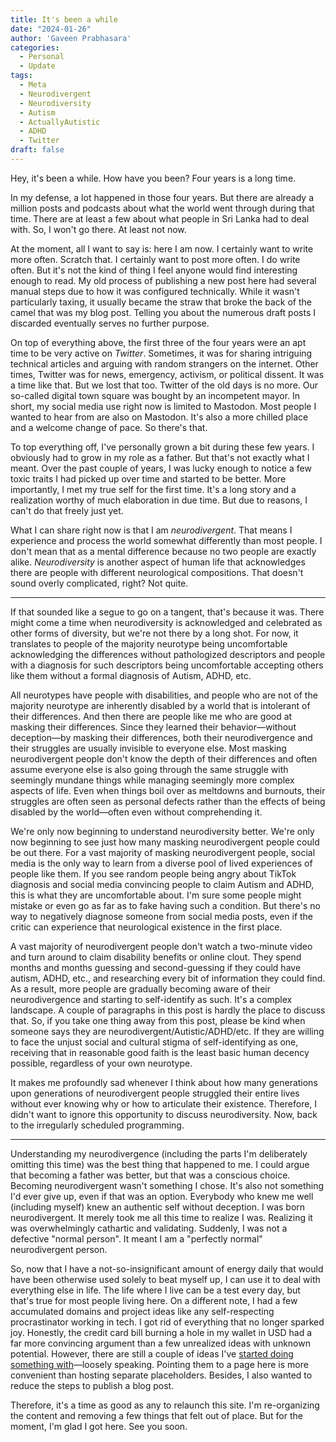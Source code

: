 ```yaml
---
title: It's been a while
date: "2024-01-26"
author: 'Gaveen Prabhasara'
categories:
  - Personal
  - Update
tags:
  - Meta
  - Neurodivergent
  - Neurodiversity
  - Autism
  - ActuallyAutistic
  - ADHD
  - Twitter
draft: false
---
```


Hey, it's been a while. How have you been? Four years is a long time.

In my defense, a lot happened in those four years. But there are already a million posts and podcasts about what the world went through during that time. There are at least a few about what people in Sri Lanka had to deal with. So, I won't go there. At least not now.

At the moment, all I want to say is: here I am now. I certainly want to write more often. Scratch that. I certainly want to post more often. I do write often. But it's not the kind of thing I feel anyone would find interesting enough to read. My old process of publishing a new post here had several manual steps due to how it was configured technically. While it wasn't particularly taxing, it usually became the straw that broke the back of the camel that was my blog post. Telling you about the numerous draft posts I discarded eventually serves no further purpose.

On top of everything above, the first three of the four years were an apt time to be very active on *Twitter*. Sometimes, it was for sharing intriguing technical articles and arguing with random strangers on the internet. Other times, Twitter was for news, emergency, activism, or political dissent. It was a time like that. But we lost that too. Twitter of the old days is no more. Our so-called digital town square was bought by an incompetent mayor. In short, my social media use right now is limited to Mastodon. Most people I wanted to hear from are also on Mastodon. It's also a more chilled place and a welcome change of pace. So there's that.

To top everything off, I've personally grown a bit during these few years. I obviously had to grow in my role as a father. But that's not exactly what I meant. Over the past couple of years, I was lucky enough to notice a few toxic traits I had picked up over time and started to be better. More importantly, I met my true self for the first time. It's a long story and a realization worthy of much elaboration in due time. But due to reasons, I can't do that freely just yet.

What I can share right now is that I am *neurodivergent*. That means I experience and process the world somewhat differently than most people. I don't mean that as a mental difference because no two people are exactly alike. *Neurodiversity* is another aspect of human life that acknowledges there are people with different neurological compositions. That doesn't sound overly complicated, right? Not quite.

---

If that sounded like a segue to go on a tangent, that's because it was. There might come a time when neurodiversity is acknowledged and celebrated as other forms of diversity, but we're not there by a long shot. For now, it translates to people of the majority neurotype being uncomfortable acknowledging the differences without pathologized descriptors and people with a diagnosis for such descriptors being uncomfortable accepting others like them without a formal diagnosis of Autism, ADHD, etc.

All neurotypes have people with disabilities, and people who are not of the majority neurotype are inherently disabled by a world that is intolerant of their differences. And then there are people like me who are good at masking their differences. Since they learned their behavior—without deception—by masking their differences, both their neurodivergence and their struggles are usually invisible to everyone else. Most masking neurodivergent people don't know the depth of their differences and often assume everyone else is also going through the same struggle with seemingly mundane things while managing seemingly more complex aspects of life. Even when things boil over as meltdowns and burnouts, their struggles are often seen as personal defects rather than the effects of being disabled by the world—often even without comprehending it.

We're only now beginning to understand neurodiversity better. We're only now beginning to see just how many masking neurodivergent people could be out there. For a vast majority of masking neurodivergent people, social media is the only way to learn from a diverse pool of lived experiences of people like them. If you see random people being angry about TikTok diagnosis and social media convincing people to claim Autism and ADHD, this is what they are uncomfortable about. I'm sure some people might mistake or even go as far as to fake having such a condition. But there's no way to negatively diagnose someone from social media posts, even if the critic can experience that neurological existence in the first place.

A vast majority of neurodivergent people don't watch a two-minute video and turn around to claim disability benefits or online clout. They spend months and months guessing and second-guessing if they could have autism, ADHD, etc., and researching every bit of information they could find. As a result, more people are gradually becoming aware of their neurodivergence and starting to self-identify as such. It's a complex landscape. A couple of paragraphs in this post is hardly the place to discuss that. So, if you take one thing away from this post, please be kind when someone says they are neurodivergent/Autistic/ADHD/etc. If they are willing to face the unjust social and cultural stigma of self-identifying as one, receiving that in reasonable good faith is the least basic human decency possible, regardless of your own neurotype.

It makes me profoundly sad whenever I think about how many generations upon generations of neurodivergent people struggled their entire lives without ever knowing why or how to articulate their existence. Therefore, I didn't want to ignore this opportunity to discuss neurodiversity. Now, back to the irregularly scheduled programming. 

---

Understanding my neurodivergence (including the parts I'm deliberately omitting this time) was the best thing that happened to me. I could argue that becoming a father was better, but that was a conscious choice. Becoming neurodivergent wasn't something I chose. It's also not something I'd ever give up, even if that was an option. Everybody who knew me well (including myself) knew an authentic self without deception. I was born neurodivergent. It merely took me all this time to realize I was. Realizing it was overwhelmingly cathartic and validating. Suddenly, I was not a defective "normal person". It meant I am a "perfectly normal" neurodivergent person.

So, now that I have a not-so-insignificant amount of energy daily that would have been otherwise used solely to beat myself up, I can use it to deal with everything else in life. The life where I live can be a test every day, but that's true for most people living here. On a different note, I had a few accumulated domains and project ideas like any self-respecting procrastinator working in tech. I got rid of everything that no longer sparked joy. Honestly, the credit card bill burning a hole in my wallet in USD had a far more convincing argument than a few unrealized ideas with unknown potential. However, there are still a couple of ideas I've [started doing](https://gaveen.me//facets/asura) [something with](https://gaveen.me//facets/mayavee)—loosely speaking. Pointing them to a page here is more convenient than hosting separate placeholders. Besides, I also wanted to reduce the steps to publish a blog post.

Therefore, it's a time as good as any to relaunch this site. I'm re-organizing the content and removing a few things that felt out of place. But for the moment, I'm glad I got here. See you soon.
